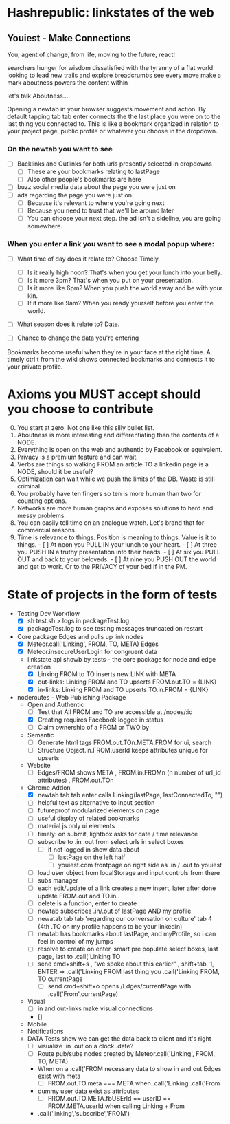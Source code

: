# Hashrepublic: linkstates of the web
## Youiest - Make Connections
You, agent of change, from life, moving to the future, react!


searchers hunger for wisdom
dissatisfied with the tyranny of a flat world
looking to lead new trails and explore breadcrumbs
see every move make a mark
aboutness powers the content within

let's talk Aboutness....

Opening a newtab in your browser suggests movement and action. By default tapping tab tab enter connects the the last place you were on to the last thing you connected to. This is like a bookmark organized in relation to your project page, public profile or whatever you choose in the dropdown.

### On the newtab you want to see
- [ ] Backlinks and Outlinks for both urls presently selected in dropdowns
  - [ ] These are your bookmarks relating to lastPage
  - [ ] Also other people's bookmarks are here
- [ ] buzz social media data about the page you were just on
- [ ] ads regarding the page you were just on.
  - [ ] Because it's relevant to where you're going next
  - [ ] Because you need to trust that we'll be around later
  - [ ] You can choose your next step. the ad isn't a sideline, you are going somewhere.

### When you enter a link you want to see a modal popup where:
- [ ] What time of day does it relate to? Choose Timely.
    - [ ] Is it really high noon? That's when you get your lunch into your belly.
    - [ ] Is it more 3pm? That's when you put on your presentation.
    - [ ] Is it more like 6pm? When you push the world away and be with your kin.
    - [ ] It it more like 9am? When you ready yourself before you enter the world.
- [ ] What season does it relate to? Date.
- [ ] Chance to change the data you're entering


Bookmarks become useful when they're in your face at the right time. A timely ctrl t from the wiki shows connected bookmarks and connects it to your private profile.



# Axioms you MUST accept should you choose to contribute

  0. You start at zero. Not one like this silly bullet list.
  1. Aboutness is more interesting and differentiating than the contents of a NODE.
  2. Everything is open on the web and authentic by Facebook or equivalent.
  3. Privacy is a premium feature and can wait.
  4. Verbs are things so walking FROM an article TO a linkedin page is a NODE, should it be useful?
  5. Optimization can wait while we push the limits of the DB. Waste is still criminal.
  6. You probably have ten fingers so ten is more human than two for counting options.
  7. Networks are more human graphs and exposes solutions to hard and messy problems.
  8. You can easily tell time on an analogue watch. Let's brand that for commercial reasons.
  9. Time is relevance to things. Position is meaning to things. Value is it to things.
    - [ ] At noon you PULL IN your lunch to your heart.
    - [ ] At three you PUSH IN a truthy presentation into their heads.
    - [ ] At six you PULL OUT and back to your beloveds.
    - [ ] At nine you PUSH OUT the world and get to work. Or to the PRIVACY of your bed if in the PM.


# State of projects in the form of tests
- Testing Dev Workflow
  - [x] sh test.sh > logs in packageTest.log.
  - [x] packageTest.log to see testing messages truncated on restart
- Core package Edges and pulls up link nodes
  - [x] Meteor.call('Linking', FROM, TO, META) Edges
  - [x] Meteor.insecureUserLogin for congruent data
  - linkstate api showb by tests - the core package for node and edge creation
    - [x] Linking FROM to TO inserts new LINK with META
    - [x] out-links: Linking FROM and TO upserts FROM.out.TO = {LINK}
    - [x] in-links: Linking FROM and TO upserts TO.in.FROM = {LINK}
- noderoutes - Web Publishing Package
  - Open and Authentic
    - [ ] Test that All FROM and TO are accessible at /nodes/:id
    - [x] Creating requires Facebook logged in status
    - [ ] Claim ownership of a FROM or TWO by
  - Semantic
    - [ ] Generate html tags FROM.out.TOn.META.FROM for ui, search
    - [ ] Structure Object.in.FROM.userId keeps attributes unique for upserts
  - Website
    - [ ] Edges/FROM shows META , FROM.in.FROMn (n number of url_id attributes) , FROM.out.TOn
  - Chrome Addon
    - [x] newtab tab tab enter calls Linking(lastPage, lastConnectedTo, "")
    - [ ] helpful text as alternative to input section
    - [ ] futureproof modularized elements on page
    - [ ] useful display of related bookmarks
    - [ ] material js only ui elements
    - [ ] timely: on submit, lightbox asks for date / time relevance
    - [ ] subscribe to .in .out from select urls in select boxes
      - [ ] if not logged in show data about
        - [ ] lastPage on the left half
        - [ ] youiest.com frontpage on right side as .in / .out to youiest
    - [ ] load user object from localStorage and input controls from there
    - [ ] subs manager
    - [ ] each edit/update of a link creates a new insert, later after done update FROM.out and TO.in .
    - [ ] delete is a function, enter to create
    - [ ] newtab subscribes .in/.out of lastPage AND my profile
    - [ ] newatab tab tab 'regarding our conversation on culture' tab 4 (4th .TO on my profile happens to be your linkedin)
    - [ ] newtab has bookmarks about lastPage, and myProfile, so i can feel in control of my  jumps
    - [ ] resolve to create on enter, smart pre populate select boxes, last page, last to
 .call('Linking TO
    - [ ] send cmd+shift+s , "we spoke about this earlier" , shift+tab, 1, ENTER => .call('Linking FROM last thing you .call('Linking FROM, TO currentPage
        - [ ] send cmd+shift+o opens /Edges/currentPage with .call('From',currentPage)
  - Visual
    - [ ] in and out-links make visual connections
    - []
  - Mobile
  - Notifications
  - DATA Tests show we can get the data back to client and it's right
    - [ ] visualize .in .out on a clock..date?
    - [ ] Route pub/subs nodes created by Meteor.call('Linking', FROM, TO, META)
    - When on a .call('FROM necessary data to show in and out Edges exist with meta
      - [ ] FROM.out.TO.meta === META when .call('Linking .call('From
    - dummy user data exist as attributes
      - [ ] FROM.out.TO.META.fbUSErId == userID == FROM.META.userId when calling Linking + From
    - .call('linking','subscribe','FROM')
